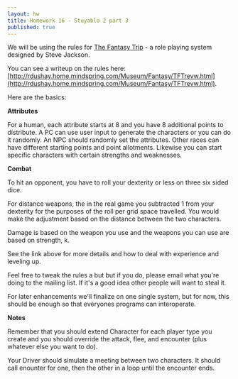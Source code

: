 ```yaml
---
layout: hw
title: Homework 16 - Stuyablo 2 part 3 
published: true
---
```


We will be using the rules for [The Fantasy Trip](http://en.wikipedia.org/wiki/The_Fantasy_Trip) - a role playing system designed by Steve Jackson.

You can see a writeup on the rules here: [http://rdushay.home.mindspring.com/Museum/Fantasy/TFTrevw.html](http://rdushay.home.mindspring.com/Museum/Fantasy/TFTrevw.html).

Here are the basics:

**Attributes**

For a human, each attribute starts at 8 and you have 8 additional points to distribute. A PC can use user input to generate the characters or you can do it randomly. An NPC should randomly set the attributes. Other races can have different starting points and point allotments. Likewise you can start specific characters with certain strengths and weaknesses.

**Combat**

To hit an opponent, you have to roll your dexterity or less on three
six sided dice.

For distance weapons, the in the real game you subtracted 1 from your dexterity for the purposes of the roll per grid space travelled. You would make the adjustment based on the distance between the two characters.

Damage is based on the weapon you use and the weapons you can use are based on strength,
k.

See the link above for more details and how to deal with experience and leveling up.

Feel free to tweak the rules a but but if you do, please email what you're doing to the mailing list. If it's a good idea other people will want to steal it.

For later enhancements we'll finalize on one single system, but for now, this should be enough so that everyones programs can interoperate.

**Notes**

Remember that you should extend Character for each player type you create and you should override the attack, flee, and encounter (plus whatever else you want to do).

Your Driver should simulate a meeting between two characters. It should call enounter for one, then the other in a loop until the encounter ends.



